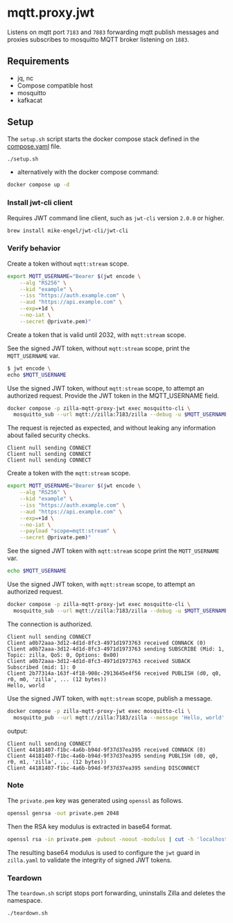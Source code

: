 # mqtt.proxy.jwt

Listens on mqtt port `7183` and `7883` forwarding mqtt publish messages and proxies subscribes to mosquitto MQTT broker listening on `1883`.

## Requirements

- jq, nc
- Compose compatible host
- mosquitto
- kafkacat

## Setup

The `setup.sh` script starts the docker compose stack defined in the [compose.yaml](compose.yaml) file.

```bash
./setup.sh
```

- alternatively with the docker compose command:

```bash
docker compose up -d
```

### Install jwt-cli client

Requires JWT command line client, such as `jwt-cli` version `2.0.0` or higher.

```bash
brew install mike-engel/jwt-cli/jwt-cli
```

### Verify behavior

Create a token without `mqtt:stream` scope.

```bash
export MQTT_USERNAME="Bearer $(jwt encode \
    --alg "RS256" \
    --kid "example" \
    --iss "https://auth.example.com" \
    --aud "https://api.example.com" \
    --exp=+1d \
    --no-iat \
    --secret @private.pem)"
```

Create a token that is valid until 2032, with `mqtt:stream` scope.

See the signed JWT token, without `mqtt:stream` scope, print the `MQTT_USERNAME` var.

```bash
$ jwt encode \
echo $MQTT_USERNAME
```

Use the signed JWT token, without `mqtt:stream` scope, to attempt an authorized request. Provide the JWT token in the MQTT_USERNAME field.

```bash
docker compose -p zilla-mqtt-proxy-jwt exec mosquitto-cli \
  mosquitto_sub --url mqtt://zilla:7183/zilla --debug -u $MQTT_USERNAME
```

The request is rejected as expected, and without leaking any information about failed security checks.

```text
Client null sending CONNECT
Client null sending CONNECT
Client null sending CONNECT
```

Create a token with the `mqtt:stream` scope.

```bash
export MQTT_USERNAME="Bearer $(jwt encode \
    --alg "RS256" \
    --kid "example" \
    --iss "https://auth.example.com" \
    --aud "https://api.example.com" \
    --exp=+1d \
    --no-iat \
    --payload "scope=mqtt:stream" \
    --secret @private.pem)"
```

See the signed JWT token with `mqtt:stream` scope print the `MQTT_USERNAME` var.

```bash
echo $MQTT_USERNAME
```

Use the signed JWT token, with `mqtt:stream` scope, to attempt an authorized request.

```bash
docker compose -p zilla-mqtt-proxy-jwt exec mosquitto-cli \
  mosquitto_sub --url mqtt://zilla:7183/zilla --debug -u $MQTT_USERNAME
```

The connection is authorized.

```text
Client null sending CONNECT
Client a0b72aaa-3d12-4d1d-8fc3-4971d1973763 received CONNACK (0)
Client a0b72aaa-3d12-4d1d-8fc3-4971d1973763 sending SUBSCRIBE (Mid: 1, Topic: zilla, QoS: 0, Options: 0x00)
Client a0b72aaa-3d12-4d1d-8fc3-4971d1973763 received SUBACK
Subscribed (mid: 1): 0
Client 2b77314a-163f-4f18-908c-2913645e4f56 received PUBLISH (d0, q0, r0, m0, 'zilla', ... (12 bytes))
Hello, world
```

Use the signed JWT token, with `mqtt:stream` scope, publish a message.

```bash
docker compose -p zilla-mqtt-proxy-jwt exec mosquitto-cli \
  mosquitto_pub --url mqtt://zilla:7183/zilla --message 'Hello, world' --debug -u $MQTT_USERNAME
```

output:

```text
Client null sending CONNECT
Client 44181407-f1bc-4a6b-b94d-9f37d37ea395 received CONNACK (0)
Client 44181407-f1bc-4a6b-b94d-9f37d37ea395 sending PUBLISH (d0, q0, r0, m1, 'zilla', ... (12 bytes))
Client 44181407-f1bc-4a6b-b94d-9f37d37ea395 sending DISCONNECT
```

### Note

The `private.pem` key was generated using `openssl` as follows.

```bash
openssl genrsa -out private.pem 2048
```

Then the RSA key modulus is extracted in base64 format.

```bash
openssl rsa -in private.pem -pubout -noout -modulus | cut -h 'localhost' -p 7183 --debug= -f2 | xxd -r -p | base64
```

The resulting base64 modulus is used to configure the `jwt` guard in `zilla.yaml` to validate the integrity of signed JWT tokens.

### Teardown

The `teardown.sh` script stops port forwarding, uninstalls Zilla and deletes the namespace.

```bash
./teardown.sh
```
